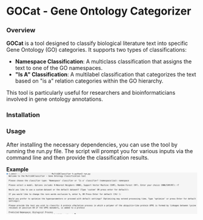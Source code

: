# GOCat - Gene Ontology Categorizer

### Overview

**GOCat** is a tool designed to classify biological literature text into specific Gene Ontology (GO) categories. It supports two types of classifications:

* **Namespace Classification**: A multiclass classification that assigns the text to one of the GO namespaces.
* **"Is A" Classification**: A multilabel classification that categorizes the text based on "is a" relation categories within the GO hierarchy.

This tool is particularly useful for researchers and bioinformaticians involved in gene ontology annotations.

### Installation

### Usage

After installing the necessary dependencies, you can use the tool by running the run.py file. The script will prompt you for various inputs via the command line and then provide the classification results.

**Example**
![Example on how to run run.py in CLI](images/example.png)
